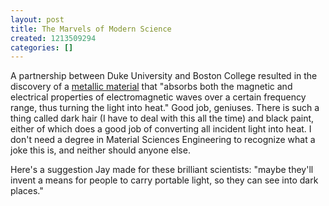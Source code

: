 ```yaml
---
layout: post
title: The Marvels of Modern Science
created: 1213509294
categories: []
---
```

A partnership between Duke University and Boston College resulted in the discovery of a [metallic material](http://devicedaily.com/environment/new-material-absorbs-light-completely-and-generates-electricity.html/) that "absorbs both the magnetic and electrical properties of electromagnetic waves over a certain frequency range, thus turning the light into heat." Good job, geniuses. There is such a thing called dark hair (I have to deal with this all the time) and black paint, either of which does a good job of converting all incident light into heat. I don't need a degree in Material Sciences Engineering to recognize what a joke this is, and neither should anyone else.

Here's a suggestion Jay made for these brilliant scientists: "maybe they'll invent a means for people to carry portable light, so they can see into dark places."
